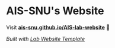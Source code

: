 
# AIS-SNU's Website

Visit **[ais-snu.github.io/AIS-lab-website](https://ais-snu.github.io/AIS-lab-website)** 🚀

_Built with [Lab Website Template](https://greene-lab.gitbook.io/lab-website-template-docs)_

